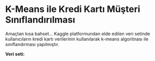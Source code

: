 # K-Means ile Kredi Kartı Müşteri Sınıflandırılması
Amaçtan kısa bahset...
Kaggle platformundan elde edilen veri setinde kullanıcıların kredi kartı verilerinin kullanılarak k-means algoritnası ile sınıflandırması yapılmıştır.

**Veri seti:** 

